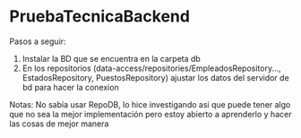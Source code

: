 # PruebaTecnicaBackend

Pasos a seguir: 
1. Instalar la BD que se encuentra en la carpeta db
2. En los repositorios (data-access/repositories/EmpleadosRepository..., EstadosRepository, PuestosRepository) ajustar los datos del servidor de bd para hacer la conexion

Notas:
No sabía usar RepoDB, lo hice investigando asi que puede tener algo que no sea la mejor implementación pero estoy abierto a aprenderlo y hacer las cosas de mejor manera